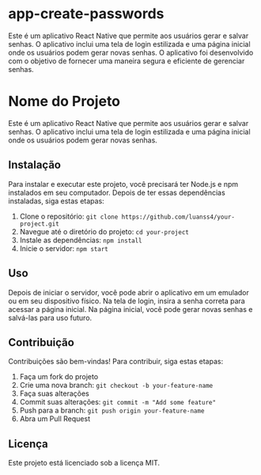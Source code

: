 # app-create-passwords
Este é um aplicativo React Native que permite aos usuários gerar e salvar senhas. O aplicativo inclui uma tela de login estilizada e uma página inicial onde os usuários podem gerar novas senhas. O aplicativo foi desenvolvido com o objetivo de fornecer uma maneira segura e eficiente de gerenciar senhas.

# Nome do Projeto

Este é um aplicativo React Native que permite aos usuários gerar e salvar senhas. O aplicativo inclui uma tela de login estilizada e uma página inicial onde os usuários podem gerar novas senhas.

## Instalação

Para instalar e executar este projeto, você precisará ter Node.js e npm instalados em seu computador. Depois de ter essas dependências instaladas, siga estas etapas:

1. Clone o repositório: `git clone https://github.com/luanss4/your-project.git`
2. Navegue até o diretório do projeto: `cd your-project`
3. Instale as dependências: `npm install`
4. Inicie o servidor: `npm start`

## Uso

Depois de iniciar o servidor, você pode abrir o aplicativo em um emulador ou em seu dispositivo físico. Na tela de login, insira a senha correta para acessar a página inicial. Na página inicial, você pode gerar novas senhas e salvá-las para uso futuro.

## Contribuição

Contribuições são bem-vindas! Para contribuir, siga estas etapas:

1. Faça um fork do projeto
2. Crie uma nova branch: `git checkout -b your-feature-name`
3. Faça suas alterações
4. Commit suas alterações: `git commit -m "Add some feature"`
5. Push para a branch: `git push origin your-feature-name`
6. Abra um Pull Request

## Licença

Este projeto está licenciado sob a licença MIT.
